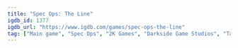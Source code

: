 ```yaml
---
title: "Spec Ops: The Line"
igdb_id: 1377
igdb_url: "https://www.igdb.com/games/spec-ops-the-line"
tag: ["Main game", "Spec Ops", "2K Games", "Darkside Game Studios", "Take-Two Interactive", "Yager Development", "Shooter", "Adventure", "Single player", "Multiplayer", "Third person", "Action", "Stealth", "Warfare"]
---
```

